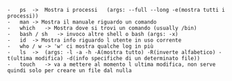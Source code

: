 
	-	ps	->	Mostra i processi	(args: --full --long -e(mostra tutti i processi))
	-	man	-> Mostra il manuale riguardo un comando
	-	which	-> Mostra dove si trovi un comando (usually /bin)
	-	bash / sh	-> invoco altre shell o bash (args: -x)
	-	id	-> Mostra info riguardo l utente in uso corrente
	-	who / w	-> 'w' ci mostra qualche log in più
	-	ls	->	(args: -l -a -h -A(mostra tutto) -R(inverte alfabetico) -t(ultima modifica) -d(info specifiche di un determinato file))
	-	touch	-> va a mettere al momento l ultima modifica, non serve quindi solo per creare un file dal nulla